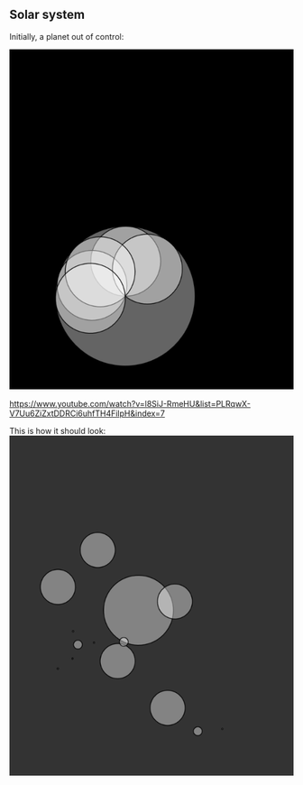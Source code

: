 ## Solar system

Initially, a planet out of control:

![](initial_planet.gif)

https://www.youtube.com/watch?v=l8SiJ-RmeHU&list=PLRqwX-V7Uu6ZiZxtDDRCi6uhfTH4FilpH&index=7

This is how it should look:
![](how_it_should_look.gif)